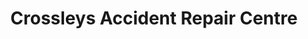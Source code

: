 ---
title: "Crossleys Accident Repair Centre"
url: /blackpool/crossleys-accident-repair-centre/
shop: car repair
---